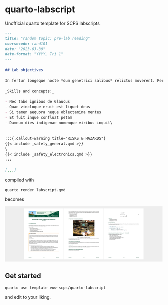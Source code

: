# quarto-labscript

Unofficial quarto template for SCPS labscripts

```markdown
---
title: "random topic: pre-lab reading"
coursecode: rand101
date: "2023-03-30"
date-format: "YYYY, Tri 1"
---
     
## Lab objectives

In fertur longeque nocte *dum genetrici salibus* relictus moverent. Perdam pactaeque. Poma **veluti**, percaluit Iovis, et! Modo oblitus quamvis successus inhonorati terrae *propioris apertum*.

_Skills and concepts:_

- Nec tabe ignibus de Glaucus
- Quae vincloque eruit est liquet deus
- Si tamen aequora neque oblectamina mentes
- Et fuit inque confluat petam
- Damnum dies indigenae nomenque viribus inquit\


:::{.callout-warning title="RISKS & HAZARDS"} 
{{< include _safety_general.qmd >}} 
\
{{< include _safety_electronics.qmd >}}
:::

[...]
```

compiled with 

`quarto render labscript.qmd`

becomes

[![](preview.png)](template.pdf)

## Get started

```
quarto use template vuw-scps/quarto-labscript
```

and edit to your liking.

